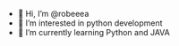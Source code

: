 - 👋 Hi, I’m @robeeea
- 👀 I’m interested in python development
- 🌱 I’m currently learning Python and JAVA

<!---
robeeea/robeeea is a ✨ special ✨ repository because its `README.md` (this file) appears on your GitHub profile.
You can click the Preview link to take a look at your changes.
--->
